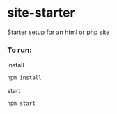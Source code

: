 # site-starter
Starter setup for an html or php site

### To run:
install
```
npm install
```
start
```
npm start
